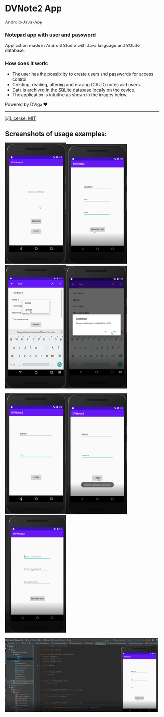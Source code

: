 # DVNote2 App
Android-Java-App

### Notepad app with user and password
Application made in Android Studio with Java language and SQLite database.

### How does it work:
* The user has the possibility to create users and passwords for access control.
* Creating, reading, altering and erasing (CRUD) notes and users.
* Data is archived in the SQLite database locally on the device.
* The application is intuitive as shown in the images below.

Powered by DViga ❤️
 
---
 
[![License: MIT](https://img.shields.io/badge/License-MIT-yellow.svg)](https://opensource.org/licenses/MIT)

## Screenshots of usage examples:

<img src="img/01.png" alt="Screenshot 1" width="200em"><img src="img/02.png" alt="Screenshot 2" width="200em">
<img src="img/04.png" alt="Screenshot 3" width="200em"><img src="img/05.png" alt="Screenshot 4" width="200em">

<img src="img/06.png" alt="Screenshot 5" width="200em"><img src="img/07.png" alt="Screenshot 6" width="200em">
<img src="img/09.png" alt="Screenshot 7" width="200em">


<img src="img/03.png" alt="Screenshot 8" width="500em">
